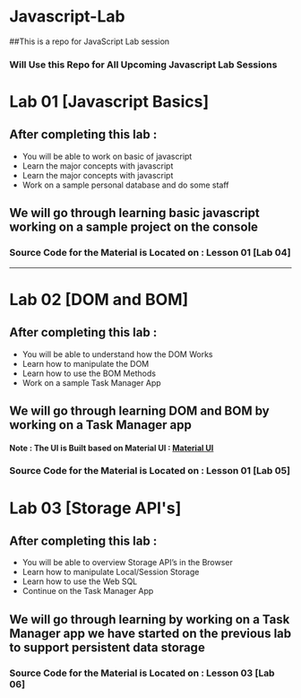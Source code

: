 # Javascript-Lab
##This is a repo for JavaScript Lab session 
### Will Use this Repo for All Upcoming Javascript Lab Sessions

# Lab 01 [Javascript Basics]

## After completing this lab : 
* You will be able to work on basic of javascript
* Learn the major concepts with javascript 
* Learn the major concepts with javascript 
* Work on a sample personal database and do some staff 
## We will go through learning basic javascript working on a sample project on the console 

### Source Code for the Material is Located on  : Lesson 01 [Lab 04]

---

# Lab 02 [DOM and BOM]

## After completing this lab : 
* You will be able to understand how the DOM Works 
* Learn how to manipulate the DOM 
* Learn how to use the BOM Methods 
* Work on a sample Task Manager App 
## We will go through learning DOM and BOM by  working on a Task Manager app 

#### Note : The UI is Built based on Material UI :  [Material UI](https://materializecss.com/)

### Source Code for the Material is Located on  : Lesson 01 [Lab 05]


# Lab 03 [Storage API's]

## After completing this lab : 
* You will be able to overview Storage API’s in the Browser 
* Learn how to manipulate Local/Session Storage 
* Learn how to use the Web SQL 
* Continue  on the Task Manager App 


## We will go through learning  by  working on a Task Manager app we have started on the previous lab  to support persistent data storage 


### Source Code for the Material is Located on  : Lesson 03 [Lab 06]
